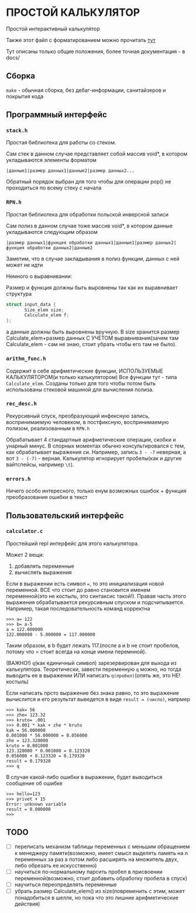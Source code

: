 # ПРОСТОЙ КАЛЬКУЛЯТОР

Простой интерактивный калькулятор

Также этот файл с форматированием можно прочитать [тут](https://gist.github.com/ipsavitsky/cbd1123b2c095a87abc01ac1fdb15cd8)

Тут описаны только общие положения, более точная документация - в docs/

## Сборка

`make` - обычная сборка, без дебаг-информации, санитайзеров и покрытия кода

## Программный интерфейс

### `stack.h`

Простая библиотека для работы со стеком.

Сам стек в данном случае представляет собой массив void\*, в котором укладываются элементы форматом

`|данные1|размер данных1|данные2|размер данных2...`

Обратный порядок выбран для того чтобы для операции pop() не проходиться по всему стеку с начала

### `RPN.h`

Простая библиотека для обработки польской инверсной записи

Сам полиз в данном случае тоже массив void\*, в котором данные укладываются следующим образом

`|размер данных1|функция обработки данных1|данные1|размер данных2|функция обработки данных2|данные2`

Заметим, что в случае закладывания в полиз функции, данных с ней может не идти

Немного о выравнивании:

Размер и функция должны быть выровнены так как их выравнивает структура

```c
struct input_data {
       Size_elem size;
       Calculate_elem f;
};
```

а данные должны быть выровнены вручную. В size хранится размер Calculate_elem+размер данных С УЧЕТОМ выравнивания(зачем там Calculate_elem - сам не знаю, стоит убрать чтобы его там не было).

### `arithm_func.h`

Содержит в себе арифметические функции, ИСПОЛЬЗУЕМЫЕ КАЛЬКУЛЯТОРОМ(и только калькулятором)
Все функции тут - типа `Calculate_elem`. Созданы только для того чтобы потом быть использованы стековой машиной для вычисления полиза.

### `rec_desc.h`

Рекурсивный спуск, преобразующий инфексную запись, воспринимаемую человеком, в постфиксную, воспринимаемую полизом, реализованным в `RPN.h`

Обрабатывает 4 стандартные арифметические операции, скобки и унарный минус.
В спорных моментах обычно консультировался с тем, как обрабатывает выражения си.
Например, запись `3 - -7` неверная, а вот `3 - (-7)` - верная. Калькулятор игнорирует пробелы(как и другие вайтспейсы, например `\t`).

### `errors.h`

Ничего особо интересного, только енум возможных ошибок + функция преобразования ошибки в текст

## Пользовательский интерфейс

### `calculator.c`

Простейший repl интерфейс для этого калькулятора.

Может 2 вещи:

1. добавлять переменные
2. вычислять выражения

Если в выражении есть символ `=`, то это инициализация новой переменной. ВСЕ что стоит до равно становится именем переменной(это не костыль, это синтаксис такой!). Правая часть этого выражения обрабатывается рекурсивным спуском и подсчитывается. Например, такая последовательность команд корректна

```
>>> a= 122
>>> b= a-5
a = 122.000000
122.000000 - 5.000000 = 117.000000
```

Таким образом, в b будет лежать 117.(после а и b не стоит пробелов, потому что = стоит всегда на конце имени перемнной).

(ВАЖНО!) `q`(как единичный символ) зарезервирован для выхода из калькулятора. Теоретически, завести переменную `q` можно, но тогда выводить ее в выражении ИЛИ написать `q(пробел)`(опять же, это НЕ! костыль)

Если написать прсто выражение без знака равно, то это выражение вычислится и его результат выведется в виде `result = (число)`, напрмер

```
>>> kak= 56
>>> zhe= 123.32
>>> kruto= .001
>>> 0.001 * kak + zhe * kruto
kak = 56.000000
0.001000 * 56.000000 = 0.056000
zhe = 123.320000
kruto = 0.001000
123.320000 * 0.001000 = 0.123320
0.056000 + 0.123320 = 0.179320
result = 0.179320
>>> q
```

В случае какой-либо ошибки в выражении, будет выводиться сообщение об ошибке

```
>>> hello=123
>>> privet + 15
Error: unknown variable
result = 0.000000
>>>
```

## TODO

- [ ] переписать механизм таблицы переменных с меньшим обращением к менеджеру памяти(возможно, имеет смысл выделять память на n переменных за раз а потом либо расширять на множитель двух, либо обрезать ее искусственно)
- [ ] научиться по-нормальному парсить пробел в присвоении переменной(возможно, cтоит добавить обработку пробела в спуск)
- [ ] научиться переопределять переменные
- [ ] убрать размер Calculate_elem() из size(повременить с этим, может понадобиться в шелле, но пока что это лишние арифметические действия)
